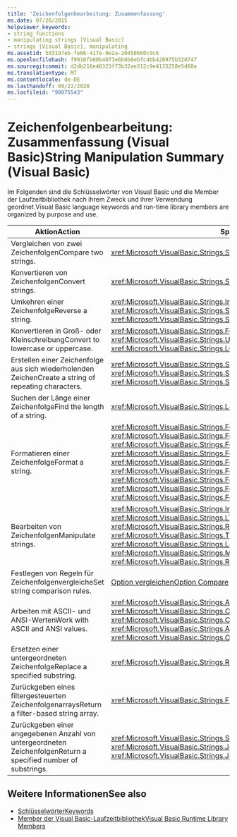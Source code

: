 ```yaml
---
title: 'Zeichenfolgenbearbeitung: Zusammenfassung'
ms.date: 07/20/2015
helpviewer_keywords:
- string functions
- manipulating strings [Visual Basic]
- strings [Visual Basic], manipulating
ms.assetid: 5d3197eb-fe66-417e-9e2a-20450660c9c6
ms.openlocfilehash: f9916fb00b4073e6b0b6ebfc4bb420975b320747
ms.sourcegitcommit: d2db216e46323f73b32ae312c9e4135258e5d68e
ms.translationtype: MT
ms.contentlocale: de-DE
ms.lasthandoff: 09/22/2020
ms.locfileid: "90875543"
---
```

# <a name="string-manipulation-summary-visual-basic"></a><span data-ttu-id="a2310-102">Zeichenfolgenbearbeitung: Zusammenfassung (Visual Basic)</span><span class="sxs-lookup"><span data-stu-id="a2310-102">String Manipulation Summary (Visual Basic)</span></span>

<span data-ttu-id="a2310-103">Im Folgenden sind die Schlüsselwörter von Visual Basic und die Member der Laufzeitbibliothek nach ihrem Zweck und ihrer Verwendung geordnet.</span><span class="sxs-lookup"><span data-stu-id="a2310-103">Visual Basic language keywords and run-time library members are organized by purpose and use.</span></span>  
  
|<span data-ttu-id="a2310-104">Aktion</span><span class="sxs-lookup"><span data-stu-id="a2310-104">Action</span></span>|<span data-ttu-id="a2310-105">Sprachelement</span><span class="sxs-lookup"><span data-stu-id="a2310-105">Language element</span></span>|  
|------------|----------------------|  
|<span data-ttu-id="a2310-106">Vergleichen von zwei Zeichenfolgen</span><span class="sxs-lookup"><span data-stu-id="a2310-106">Compare two strings.</span></span>|<xref:Microsoft.VisualBasic.Strings.StrComp%2A>|  
|<span data-ttu-id="a2310-107">Konvertieren von Zeichenfolgen</span><span class="sxs-lookup"><span data-stu-id="a2310-107">Convert strings.</span></span>|<xref:Microsoft.VisualBasic.Strings.StrConv%2A>|  
|<span data-ttu-id="a2310-108">Umkehren einer Zeichenfolge</span><span class="sxs-lookup"><span data-stu-id="a2310-108">Reverse a string.</span></span>|<span data-ttu-id="a2310-109"><xref:Microsoft.VisualBasic.Strings.InStrRev%2A>, <xref:Microsoft.VisualBasic.Strings.StrReverse%2A></span><span class="sxs-lookup"><span data-stu-id="a2310-109"><xref:Microsoft.VisualBasic.Strings.InStrRev%2A>, <xref:Microsoft.VisualBasic.Strings.StrReverse%2A></span></span>|  
|<span data-ttu-id="a2310-110">Konvertieren in Groß- oder Kleinschreibung</span><span class="sxs-lookup"><span data-stu-id="a2310-110">Convert to lowercase or uppercase.</span></span>|<span data-ttu-id="a2310-111"><xref:Microsoft.VisualBasic.Strings.Format%2A>, <xref:Microsoft.VisualBasic.Strings.LCase%2A>, <xref:Microsoft.VisualBasic.Strings.UCase%2A></span><span class="sxs-lookup"><span data-stu-id="a2310-111"><xref:Microsoft.VisualBasic.Strings.Format%2A>, <xref:Microsoft.VisualBasic.Strings.LCase%2A>, <xref:Microsoft.VisualBasic.Strings.UCase%2A></span></span>|  
|<span data-ttu-id="a2310-112">Erstellen einer Zeichenfolge aus sich wiederholenden Zeichen</span><span class="sxs-lookup"><span data-stu-id="a2310-112">Create a string of repeating characters.</span></span>|<span data-ttu-id="a2310-113"><xref:Microsoft.VisualBasic.Strings.Space%2A>, <xref:Microsoft.VisualBasic.Strings.StrDup%2A></span><span class="sxs-lookup"><span data-stu-id="a2310-113"><xref:Microsoft.VisualBasic.Strings.Space%2A>, <xref:Microsoft.VisualBasic.Strings.StrDup%2A></span></span>|  
|<span data-ttu-id="a2310-114">Suchen der Länge einer Zeichenfolge</span><span class="sxs-lookup"><span data-stu-id="a2310-114">Find the length of a string.</span></span>|<xref:Microsoft.VisualBasic.Strings.Len%2A>|  
|<span data-ttu-id="a2310-115">Formatieren einer Zeichenfolge</span><span class="sxs-lookup"><span data-stu-id="a2310-115">Format a string.</span></span>|<span data-ttu-id="a2310-116"><xref:Microsoft.VisualBasic.Strings.Format%2A>, <xref:Microsoft.VisualBasic.Strings.FormatCurrency%2A>, <xref:Microsoft.VisualBasic.Strings.FormatDateTime%2A>, <xref:Microsoft.VisualBasic.Strings.FormatNumber%2A>, <xref:Microsoft.VisualBasic.Strings.FormatPercent%2A></span><span class="sxs-lookup"><span data-stu-id="a2310-116"><xref:Microsoft.VisualBasic.Strings.Format%2A>, <xref:Microsoft.VisualBasic.Strings.FormatCurrency%2A>, <xref:Microsoft.VisualBasic.Strings.FormatDateTime%2A>, <xref:Microsoft.VisualBasic.Strings.FormatNumber%2A>, <xref:Microsoft.VisualBasic.Strings.FormatPercent%2A></span></span>|  
|<span data-ttu-id="a2310-117">Bearbeiten von Zeichenfolgen</span><span class="sxs-lookup"><span data-stu-id="a2310-117">Manipulate strings.</span></span>|<span data-ttu-id="a2310-118"><xref:Microsoft.VisualBasic.Strings.InStr%2A>, <xref:Microsoft.VisualBasic.Strings.Left%2A>, <xref:Microsoft.VisualBasic.Strings.LTrim%2A>, <xref:Microsoft.VisualBasic.Strings.Mid%2A>, <xref:Microsoft.VisualBasic.Strings.Right%2A>, <xref:Microsoft.VisualBasic.Strings.RTrim%2A>, <xref:Microsoft.VisualBasic.Strings.Trim%2A></span><span class="sxs-lookup"><span data-stu-id="a2310-118"><xref:Microsoft.VisualBasic.Strings.InStr%2A>, <xref:Microsoft.VisualBasic.Strings.Left%2A>, <xref:Microsoft.VisualBasic.Strings.LTrim%2A>, <xref:Microsoft.VisualBasic.Strings.Mid%2A>, <xref:Microsoft.VisualBasic.Strings.Right%2A>, <xref:Microsoft.VisualBasic.Strings.RTrim%2A>, <xref:Microsoft.VisualBasic.Strings.Trim%2A></span></span>|  
|<span data-ttu-id="a2310-119">Festlegen von Regeln für Zeichenfolgenvergleiche</span><span class="sxs-lookup"><span data-stu-id="a2310-119">Set string comparison rules.</span></span>|[<span data-ttu-id="a2310-120">Option vergleichen</span><span class="sxs-lookup"><span data-stu-id="a2310-120">Option Compare</span></span>](../statements/option-compare-statement.md)|  
|<span data-ttu-id="a2310-121">Arbeiten mit ASCII- und ANSI-Werten</span><span class="sxs-lookup"><span data-stu-id="a2310-121">Work with ASCII and ANSI values.</span></span>|<span data-ttu-id="a2310-122"><xref:Microsoft.VisualBasic.Strings.Asc%2A>, <xref:Microsoft.VisualBasic.Strings.AscW%2A>, <xref:Microsoft.VisualBasic.Strings.Chr%2A>, <xref:Microsoft.VisualBasic.Strings.ChrW%2A></span><span class="sxs-lookup"><span data-stu-id="a2310-122"><xref:Microsoft.VisualBasic.Strings.Asc%2A>, <xref:Microsoft.VisualBasic.Strings.AscW%2A>, <xref:Microsoft.VisualBasic.Strings.Chr%2A>, <xref:Microsoft.VisualBasic.Strings.ChrW%2A></span></span>|  
|<span data-ttu-id="a2310-123">Ersetzen einer untergeordneten Zeichenfolge</span><span class="sxs-lookup"><span data-stu-id="a2310-123">Replace a specified substring.</span></span>|<xref:Microsoft.VisualBasic.Strings.Replace%2A>|  
|<span data-ttu-id="a2310-124">Zurückgeben eines filtergesteuerten Zeichenfolgenarrays</span><span class="sxs-lookup"><span data-stu-id="a2310-124">Return a filter-based string array.</span></span>|<xref:Microsoft.VisualBasic.Strings.Filter%2A>|  
|<span data-ttu-id="a2310-125">Zurückgeben einer angegebenen Anzahl von untergeordneten Zeichenfolgen</span><span class="sxs-lookup"><span data-stu-id="a2310-125">Return a specified number of substrings.</span></span>|<span data-ttu-id="a2310-126"><xref:Microsoft.VisualBasic.Strings.Split%2A>, <xref:Microsoft.VisualBasic.Strings.Join%2A></span><span class="sxs-lookup"><span data-stu-id="a2310-126"><xref:Microsoft.VisualBasic.Strings.Split%2A>, <xref:Microsoft.VisualBasic.Strings.Join%2A></span></span>|  
  
## <a name="see-also"></a><span data-ttu-id="a2310-127">Weitere Informationen</span><span class="sxs-lookup"><span data-stu-id="a2310-127">See also</span></span>

- [<span data-ttu-id="a2310-128">Schlüsselwörter</span><span class="sxs-lookup"><span data-stu-id="a2310-128">Keywords</span></span>](index.md)
- [<span data-ttu-id="a2310-129">Member der Visual Basic-Laufzeitbibliothek</span><span class="sxs-lookup"><span data-stu-id="a2310-129">Visual Basic Runtime Library Members</span></span>](../runtime-library-members.md)
